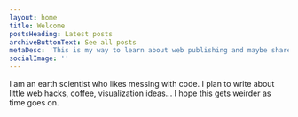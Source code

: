 ```yaml
---
layout: home
title: Welcome
postsHeading: Latest posts
archiveButtonText: See all posts
metaDesc: 'This is my way to learn about web publishing and maybe share something useful at the same time.'
socialImage: ''
---
```


I am an earth scientist who likes messing with code. I plan to write about little web hacks, coffee, visualization ideas... I hope this gets weirder as time goes on.
